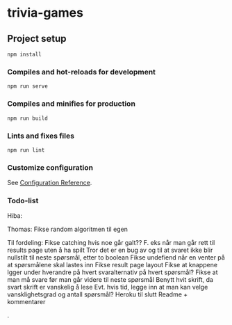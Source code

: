 # trivia-games

## Project setup
```
npm install
```

### Compiles and hot-reloads for development
```
npm run serve
```

### Compiles and minifies for production
```
npm run build
```

### Lints and fixes files
```
npm run lint
```

### Customize configuration
See [Configuration Reference](https://cli.vuejs.org/config/).

### Todo-list
Hiba:


Thomas:
Fikse random algoritmen til egen



Til fordeling:
Fikse catching hvis noe går galt?? F. eks når man går rett til results page uten å ha spilt
Tror det er en bug av og til at svaret ikke blir nullstilt til neste spørsmål, etter to boolean
Fikse undefiend når en venter på at spørsmålene skal lastes inn
Fikse result page layout
Fikse at knappene lgger under hverandre på hvert svaralternativ på hvert spørsmål?
Fikse at man må svare før man går videre til neste spørsmål
Benytt hvit skrift, da svart skrift er vanskelig å lese
Evt. hvis tid, legge inn at man kan velge vansklighetsgrad og antall spørsmål?
Heroku til slutt
Readme + kommentarer


.